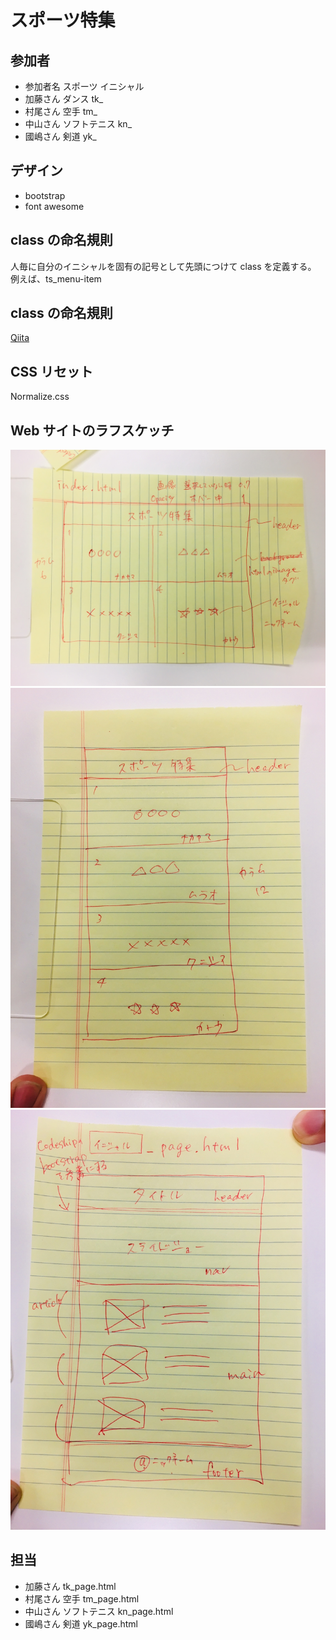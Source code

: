 # スポーツ特集

## 参加者

- 参加者名 スポーツ イニシャル
- 加藤さん ダンス tk\_
- 村尾さん 空手 tm\_
- 中山さん ソフトテニス kn\_
- 國嶋さん 剣道 yk\_

## デザイン

- bootstrap
- font awesome

## class の命名規則

人毎に自分のイニシャルを固有の記号として先頭につけて class を定義する。
例えば、ts_menu-item

## class の命名規則

[Qiita](https://qiita.com/manabuyasuda/items/dbb76ed36970bec95470)

## CSS リセット

Normalize.css

## Web サイトのラフスケッチ

![ラフスケッチ１](./img_frame/frame1.jpg)
![ラフスケッチ２](./img_frame/frame2.jpg)
![ラフスケッチ３](./img_frame/frame3.jpg)

## 担当

- 加藤さん tk_page.html
- 村尾さん 空手 tm_page.html
- 中山さん ソフトテニス kn_page.html
- 國嶋さん 剣道 yk_page.html
